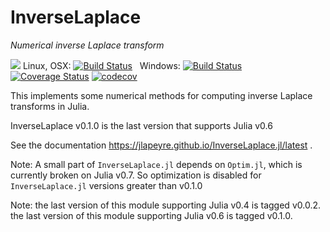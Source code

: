 # InverseLaplace

*Numerical inverse Laplace transform*

[![](https://img.shields.io/badge/docs-latest-blue.svg)](https://jlapeyre.github.io/InverseLaplace.jl/latest)
Linux, OSX: [![Build Status](https://travis-ci.org/jlapeyre/InverseLaplace.jl.svg)](https://travis-ci.org/jlapeyre/InverseLaplace.jl) &nbsp; Windows: [![Build Status](https://ci.appveyor.com/api/projects/status/github/jlapeyre/InverseLaplace.jl?branch=master&svg=true)](https://ci.appveyor.com/project/jlapeyre/inverselaplace-jl) &nbsp; &nbsp; &nbsp;
[![Coverage Status](https://coveralls.io/repos/github/jlapeyre/InverseLaplace.jl/badge.svg?branch=master)](https://coveralls.io/github/jlapeyre/InverseLaplace.jl?branch=master)
[![codecov](https://codecov.io/gh/jlapeyre/InverseLaplace.jl/branch/master/graph/badge.svg)](https://codecov.io/gh/jlapeyre/InverseLaplace.jl)



This implements some numerical methods for computing inverse Laplace transforms in Julia.

InverseLaplace v0.1.0 is the last version that supports Julia v0.6

See the documentation https://jlapeyre.github.io/InverseLaplace.jl/latest .

Note: A small part of `InverseLaplace.jl` depends on `Optim.jl`, which is currently
broken on Julia v0.7. So optimization is disabled for `InverseLaplace.jl` versions
greater than v0.1.0

Note: the last version of this module supporting Julia v0.4 is tagged v0.0.2.
the last version of this module supporting Julia v0.6 is tagged v0.1.0.
